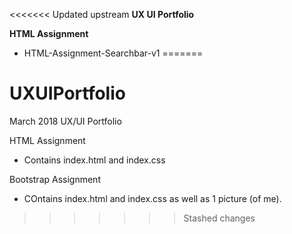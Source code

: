 <<<<<<< Updated upstream
**UX UI Portfolio**

**HTML Assignment**
- HTML-Assignment-Searchbar-v1
=======
# UXUIPortfolio
March 2018 UX/UI Portfolio

HTML Assignment
- Contains index.html and index.css

Bootstrap Assignment
- COntains index.html and index.css as well as 1 picture (of me).
>>>>>>> Stashed changes
